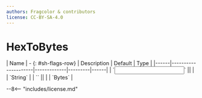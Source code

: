 ```yaml
---
authors: Fragcolor & contributors
license: CC-BY-SA-4.0
---
```



# HexToBytes

<div class="sh-parameters" markdown="1">
| Name | - {: #sh-flags-row} | Description | Default | Type |
|------|---------------------|-------------|---------|------|
| `<input>` || | | `String` |
| `<output>` || | | `Bytes` |

</div>



--8<-- "includes/license.md"
